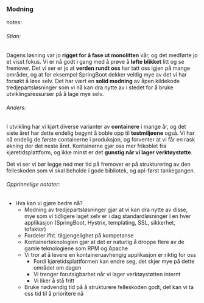 ### Modning


notes:
###### Stian:
Dagens løsning var jo **rigget for å fase ut monolitten** vår, og det medførte jo et visst fokus. Vi er nå godt i gang med å prøve å **løfte blikket** litt og se fremover. Det vi ser er jo at **verden rundt oss** har tatt oss igjen på mange områder, og at for eksempel SpringBoot dekker veldig mye av det vi har forsøkt å løse selv. Det har vært en **solid modning** av åpen kildekode tredjepartsløsninger som vi nå kan dra nytte av i stedet for å bruke utviklingsressurser på å lage mye selv.

###### Anders:
I utvikling har vi kjørt diverse varianter av **containere** i mange år, og det siste året har dette endelig begynt å boble opp til **testmiljøene** også. Vi har nå endelig de første containerne i produksjon, og forventer at vi får en rask økning der det neste året. Kontainerne gjør oss mer frikoblet fra kjøretidsplattform, og ikke minst er det **gunstig når vi lager verktøystøtte**.

Det vi ser vi bør legge ned mer tid på fremover er på strukturering av den felleskoden som vi skal beholde i gode bibliotek, og api-først tankegangen.


###### Opprinnelige notater:
* Hva kan vi gjøre bedre nå?
  * Modning av tredjepartsløsninger gjør at vi kan dra nytte av disse, mye som vi tidligere laget selv er i dag standardløsninger i en hver applikasjon (SpringBoot, Hystrix, templating, SSL, sikkerhet, tofaktor)
  * Fordeler ifht. tilgjengelighet på kompetanse
  * Kontainerteknologien gjør at det er naturlig å droppe flere av de gamle teknologiene som RPM og Apache
  * Vi tror at å levere en kontaineruavhengig applikasjon er riktig for oss
    * Fordi kjøretidsplattformen kan endre seg, det skjer mye på dette området om dagen
    * Vi trenger forutsigbarhet når vi lager verktøystøtten internt
    * Vi liker å stå fritt
  * Bruke nødvendig tid på å strukturere felleskoden godt, det kan vi ta oss tid til å prioritere nå
